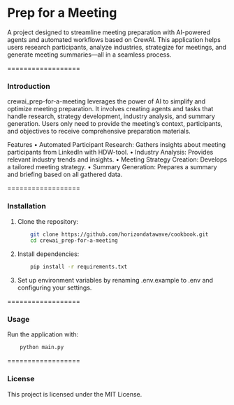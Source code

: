 Prep for a Meeting
==================
A project designed to streamline meeting preparation with AI-powered agents and automated workflows based on CrewAI. This application helps users research participants, analyze industries, strategize for meetings, and generate meeting summaries—all in a seamless process.

==================

### Introduction

crewai_prep-for-a-meeting leverages the power of AI to simplify and optimize meeting preparation. It involves creating agents and tasks that handle research, strategy development, industry analysis, and summary generation. Users only need to provide the meeting’s context, participants, and objectives to receive comprehensive preparation materials.

Features
	•	Automated Participant Research: Gathers insights about meeting participants from LinkedIn with HDW-tool.
	•	Industry Analysis: Provides relevant industry trends and insights.
	•	Meeting Strategy Creation: Develops a tailored meeting strategy.
	•	Summary Generation: Prepares a summary and briefing based on all gathered data.

==================

### Installation

1. Clone the repository:
        
    ```bash
        git clone https://github.com/horizondatawave/cookbook.git
        cd crewai_prep-for-a-meeting
    ```

2. Install dependencies:
    
    ```bash
        pip install -r requirements.txt
    ```
   
3.	Set up environment variables by renaming .env.example to .env and configuring your settings.

==================

### Usage

Run the application with:

```bash
    python main.py
```

==================

### License

This project is licensed under the MIT License.